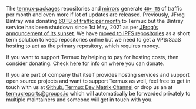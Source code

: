 The [termux-packages](https://github.com/termux/termux-packages) repositories and [mirrors](https://github.com/termux/termux-packages/wiki/Mirrors) generate [`40+ TB`](https://github.com/termux/termux-packages/issues/5620) of traffic per month and even more if lot of updates are released. Previously, JFrog Bintray was donating [60TB of traffic per month](https://twitter.com/termux/status/1255243673698213888) to Termux but the Bintray service has been shutdown since 1st May, 2021 as per [JFrog's announcement of its sunset](https://jfrog.com/blog/into-the-sunset-bintray-jcenter-gocenter-and-chartcenter/). We have [moved to IPFS repositories](https://github.com/termux/termux-packages/issues/6348) as a short term solution to keep repositories online but we need to get a VPS/SaaS hosting to act as the primary repository, which requires money.

If you want to support Termux by helping to pay for hosting costs, then consider donating. Check [here](https://termux.com/donate.html) for info on where you can donate.

If you are part of company that itself provides hosting services and support open source projects and want to support Termux as well, feel free to get in touch with us at [Github](https://github.com/termux/termux-packages/issues/6348), [Termux Dev Matrix Channel](https://matrix.to/#termux_dev:gitter.im) or drop us an at [termuxreports@groups.io](mailto:termuxreports@groups.io) which will automatically be forwarded privately to multiple maintainers and someone will get in touch with you.
